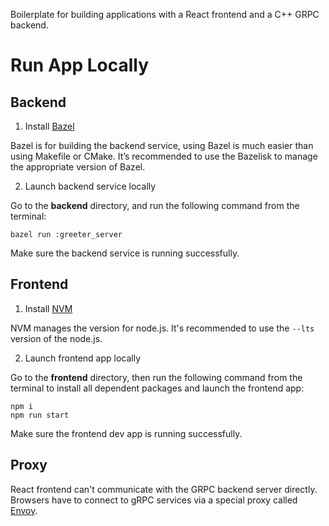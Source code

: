 Boilerplate for building applications with a React frontend and a C++ GRPC backend.

# Run App Locally

## Backend
1. Install [Bazel](https://bazel.build/install)

Bazel is for building the backend service, using Bazel is much easier than using Makefile or CMake. It’s recommended to use the Bazelisk to manage the appropriate version of Bazel.

2. Launch backend service locally

Go to the **backend** directory, and run the following command from the terminal:
```
bazel run :greeter_server
```
Make sure the backend service is running successfully.

## Frontend

1. Install [NVM](https://github.com/nvm-sh/nvm#installing-and-updating)

NVM manages the version for node.js. It's recommended to use the `--lts` version of the node.js.

2. Launch frontend app locally

Go to the **frontend** directory, then run the following command from the terminal to install all dependent packages and launch the frontend app:
```
npm i
npm run start
```
Make sure the frontend dev app is running successfully.

## Proxy

React frontend can't communicate with the GRPC backend server directly. Browsers have to connect to gRPC services via a special proxy called [Envoy](https://github.com/envoyproxy/envoy).